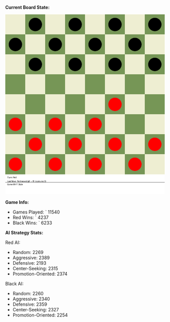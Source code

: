 
**Current Board State:**  
<!-- START_GIF -->
![Checkers Game](./checkers_game.gif)
<!-- END_GIF -->

**Game Info:**  
- Games Played: `<!-- GAMES_PLAYED --> 11540
- Red Wins: `<!-- RED_WINS --> 4237
- Black Wins: `<!-- BLACK_WINS --> 6233

<!-- AI_STATS -->
**AI Strategy Stats:**

Red AI:
- Random: 2269
- Aggressive: 2389
- Defensive: 2193
- Center-Seeking: 2315
- Promotion-Oriented: 2374

Black AI:
- Random: 2260
- Aggressive: 2340
- Defensive: 2359
- Center-Seeking: 2327
- Promotion-Oriented: 2254
